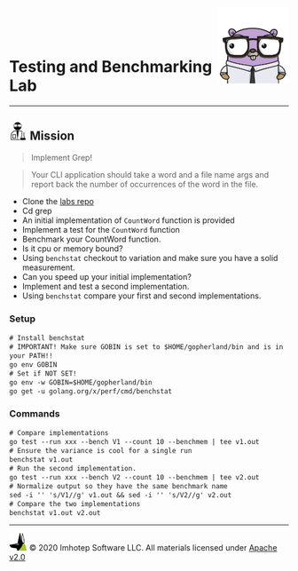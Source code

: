 <img src="../assets/gophernand.png" align="right" width="128" height="auto"/>

<br/>
<br/>
<br/>

# Testing and Benchmarking Lab

---
## <img src="../assets/lab.png" width="auto" height="32"/> Mission

> Implement Grep!

> Your CLI application should take a word and a file name args and
> report back the number of occurrences of the word in the file.

* Clone the [labs repo](https://github.com/gopherland/labs_int)
* Cd grep
* An initial implementation of `CountWord` function is provided
* Implement a test for the `CountWord` function
* Benchmark your CountWord function.
* Is it cpu or memory bound?
* Using `benchstat` checkout to variation and make sure you have a solid measurement.
* Can you speed up your initial implementation?
* Implement and test a second implementation.
* Using `benchstat` compare your first and second implementations.

### Setup

```shell
# Install benchstat
# IMPORTANT! Make sure GOBIN is set to $HOME/gopherland/bin and is in your PATH!!
go env GOBIN
# Set if NOT SET!
go env -w GOBIN=$HOME/gopherland/bin
go get -u golang.org/x/perf/cmd/benchstat
```

### Commands

```shell
# Compare implementations
go test --run xxx --bench V1 --count 10 --benchmem | tee v1.out
# Ensure the variance is cool for a single run
benchstat v1.out
# Run the second implementation.
go test --run xxx --bench V2 --count 10 --benchmem | tee v2.out
# Normalize output so they have the same benchmark name
sed -i '' 's/V1//g' v1.out && sed -i '' 's/V2//g' v2.out
# Compare the two implementations
benchstat v1.out v2.out
```

---
<img src="../assets/imhotep_logo.png" width="32" height="auto"/> © 2020 Imhotep Software LLC.
All materials licensed under [Apache v2.0](http://www.apache.org/licenses/LICENSE-2.0)